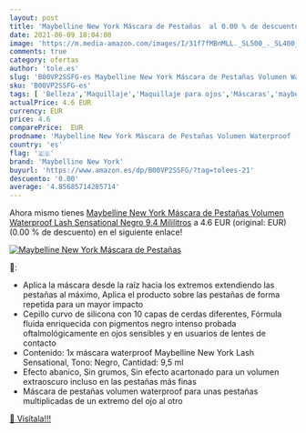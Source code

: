 ```yaml
---
layout: post
title: 'Maybelline New York Máscara de Pestañas  al 0.00 % de descuento'
date: 2021-06-09 18:04:08
image: 'https://m.media-amazon.com/images/I/31f7fMBnMLL._SL500_._SL400_.jpg'
comments: true
category: ofertas
author: 'tole.es'
slug: 'B00VP2SSFG-es Maybelline New York Máscara de Pestañas Volumen Waterproof...'
sku: 'B00VP2SSFG-es'
tags: [ 'Belleza','Maquillaje','Maquillaje para ojos','Máscaras','maybelline','maybelline new york', ]
actualPrice: 4.6 EUR
currency: EUR
price: 4.6
comparePrice:  EUR
prodname: 'Maybelline New York Máscara de Pestañas Volumen Waterproof  Lash Sensational  Negro  9.4 Mililitros'
country: 'es'
flag: '🇪🇸'
brand: 'Maybelline New York'
buyurl: 'https://www.amazon.es/dp/B00VP2SSFG/?tag=tolees-21'
descuento: '0.00'
average: '4.85685714285714'
---
```


Ahora mismo tienes [Maybelline New York Máscara de Pestañas Volumen Waterproof  Lash Sensational  Negro  9.4 Mililitros](https://www.amazon.es/dp/B00VP2SSFG/?tag=tolees-21) a 4.6 EUR (original:  EUR) (0.00 %  de descuento) en el siguiente enlace!

[![Maybelline New York Máscara de Pestañas ](https://m.media-amazon.com/images/I/31f7fMBnMLL._SL500_._SL400_.jpg)](https://www.amazon.es/dp/B00VP2SSFG/?tag=tolees-21)

🔎:

- Aplica la máscara desde la raíz hacia los extremos extendiendo las pestañas al máximo, Aplica el producto sobre las pestañas de forma repetida para un mayor impacto
- Cepillo curvo de silicona con 10 capas de cerdas diferentes, Fórmula fluida enriquecida con pigmentos negro intenso probada oftalmológicamente en ojos sensibles y en usuarios de lentes de contacto
- Contenido: 1x máscara waterproof Maybelline New York Lash Sensational, Tono: Negro, Cantidad: 9,5 ml
- Efecto abanico, Sin grumos, Sin efecto acartonado para un volumen extraoscuro incluso en las pestañas más finas
- Máscara de pestañas volumen waterproof para unas pestañas multiplicadas de un extremo del ojo al otro

[🛒 Visítala!!!](https://www.amazon.es/dp/B00VP2SSFG/?tag=tolees-21)

